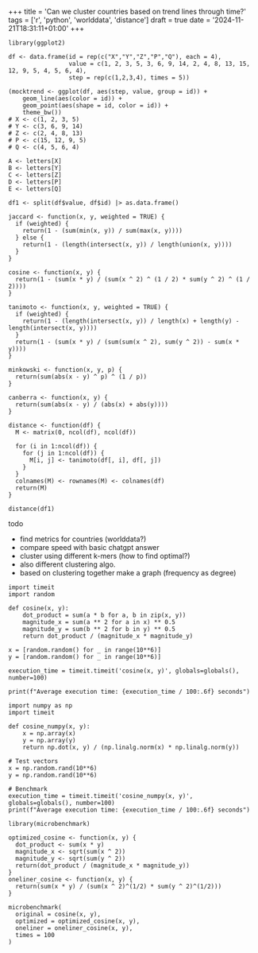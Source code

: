 +++
title = 'Can we cluster countries based on trend lines through time?'
tags = ['r', 'python', 'worlddata', 'distance']
draft = true
date = '2024-11-21T18:31:11+01:00'
+++

```{r}
library(ggplot2)

df <- data.frame(id = rep(c("X","Y","Z","P","Q"), each = 4),
                 value = c(1, 2, 3, 5, 3, 6, 9, 14, 2, 4, 8, 13, 15, 12, 9, 5, 4, 5, 6, 4),
                 step = rep(c(1,2,3,4), times = 5))

(mocktrend <- ggplot(df, aes(step, value, group = id)) +
    geom_line(aes(color = id)) +
    geom_point(aes(shape = id, color = id)) +
    theme_bw())
# X <- c(1, 2, 3, 5)
# Y <- c(3, 6, 9, 14)
# Z <- c(2, 4, 8, 13)
# P <- c(15, 12, 9, 5)
# Q <- c(4, 5, 6, 4)
```

```{r}
A <- letters[X]
B <- letters[Y]
C <- letters[Z]
D <- letters[P]
E <- letters[Q]
```

```{r}
df1 <- split(df$value, df$id) |> as.data.frame()
```

```{r}
jaccard <- function(x, y, weighted = TRUE) {
  if (weighted) {
    return(1 - (sum(min(x, y)) / sum(max(x, y))))
  } else {
    return(1 - (length(intersect(x, y)) / length(union(x, y))))
  }
}

cosine <- function(x, y) {
  return(1 - (sum(x * y) / (sum(x ^ 2) ^ (1 / 2) * sum(y ^ 2) ^ (1 / 2))))
}

tanimoto <- function(x, y, weighted = TRUE) {
  if (weighted) {
    return(1 - (length(intersect(x, y)) / length(x) + length(y) - length(intersect(x, y))))
  }
  return(1 - (sum(x * y) / (sum(sum(x ^ 2), sum(y ^ 2)) - sum(x * y))))
}

minkowski <- function(x, y, p) {
  return(sum(abs(x - y) ^ p) ^ (1 / p))
}

canberra <- function(x, y) {
  return(sum(abs(x - y) / (abs(x) + abs(y))))
}
```

```{r}
distance <- function(df) {
  M <- matrix(0, ncol(df), ncol(df))
  
  for (i in 1:ncol(df)) {
    for (j in 1:ncol(df)) {
      M[i, j] <- tanimoto(df[, i], df[, j])
    }
  }
  colnames(M) <- rownames(M) <- colnames(df)
  return(M)
}

distance(df1)
```

todo
- find metrics for countries (worlddata?)
- compare speed with basic chatgpt answer
- cluster using different k-mers (how to find optimal?)
- also different clustering algo.
- based on clustering together make a graph (frequency as degree)

```{python}
import timeit
import random

def cosine(x, y):
    dot_product = sum(a * b for a, b in zip(x, y))
    magnitude_x = sum(a ** 2 for a in x) ** 0.5
    magnitude_y = sum(b ** 2 for b in y) ** 0.5
    return dot_product / (magnitude_x * magnitude_y)
  
x = [random.random() for _ in range(10**6)]
y = [random.random() for _ in range(10**6)]

execution_time = timeit.timeit('cosine(x, y)', globals=globals(), number=100)

print(f"Average execution time: {execution_time / 100:.6f} seconds")
```

```{python}
import numpy as np
import timeit

def cosine_numpy(x, y):
    x = np.array(x)
    y = np.array(y)
    return np.dot(x, y) / (np.linalg.norm(x) * np.linalg.norm(y))

# Test vectors
x = np.random.rand(10**6)
y = np.random.rand(10**6)

# Benchmark
execution_time = timeit.timeit('cosine_numpy(x, y)', globals=globals(), number=100)
print(f"Average execution time: {execution_time / 100:.6f} seconds")

```

```{r}
library(microbenchmark)

optimized_cosine <- function(x, y) {
  dot_product <- sum(x * y)
  magnitude_x <- sqrt(sum(x ^ 2))
  magnitude_y <- sqrt(sum(y ^ 2))
  return(dot_product / (magnitude_x * magnitude_y))
}
oneliner_cosine <- function(x, y) {
  return(sum(x * y) / (sum(x ^ 2)^(1/2) * sum(y ^ 2)^(1/2)))
}

microbenchmark(
  original = cosine(x, y),
  optimized = optimized_cosine(x, y),
  oneliner = oneliner_cosine(x, y),
  times = 100
)
```

